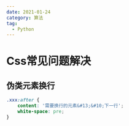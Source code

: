 ```yaml
---
date: 2021-01-24
category: 算法
tag:
  - Python
---
```


# Css常见问题解决

## 伪类元素换行

```css
.xxx:after {
    content: '需要换行的元素&#13;&#10;下一行';
    white-space: pre;
}
```
